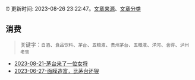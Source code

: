 :alarm_clock: 更新时间: 2023-08-26 23:22:47。[文章来源](/README.md)、[文章分类](/TAGS.md)

## 消费


> 关键字：`白酒`、`食品饮料`、`茅台`、`五粮液`、`贵州茅台`、`五粮液`、`洋河`、`舍得`、`泸州老窖`



- [2023-08-21-茅台来了一位女将](https://www.aicaijing.com.cn/article/18587) 
- [2023-06-27-面膜造富，比茅台还狠](https://www.aicaijing.com.cn/article/18399) 
